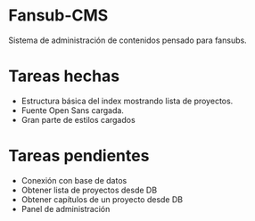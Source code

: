 Fansub-CMS
==========

Sistema de administración de contenidos pensado para fansubs.

Tareas hechas
==========
* Estructura básica del index mostrando lista de proyectos.
* Fuente Open Sans cargada.
* Gran parte de estilos cargados

Tareas pendientes
==========
* Conexión con base de datos
* Obtener lista de proyectos desde DB
* Obtener capítulos de un proyecto desde DB
* Panel de administración
